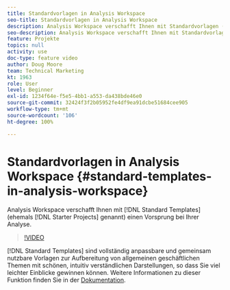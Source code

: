 ```yaml
---
title: Standardvorlagen in Analysis Workspace
seo-title: Standardvorlagen in Analysis Workspace
description: Analysis Workspace verschafft Ihnen mit Standardvorlagen (ehemals „Starterprojekte“ genannt) einen Vorsprung bei Ihrer Analyse.
seo-description: Analysis Workspace verschafft Ihnen mit Standardvorlagen (ehemals „Starterprojekte“ genannt) einen Vorsprung bei Ihrer Analyse.
feature: Projekte
topics: null
activity: use
doc-type: feature video
author: Doug Moore
team: Technical Marketing
kt: 1963
role: User
level: Beginner
exl-id: 1234f64e-f5e5-4bb1-a553-da438bde46e0
source-git-commit: 32424f3f2b05952fe4df9ea91dcbe51684cee905
workflow-type: tm+mt
source-wordcount: '106'
ht-degree: 100%

---
```


# Standardvorlagen in Analysis Workspace {#standard-templates-in-analysis-workspace}

Analysis Workspace verschafft Ihnen mit [!DNL Standard Templates] (ehemals [!DNL Starter Projects] genannt) einen Vorsprung bei Ihrer Analyse.

>[!VIDEO](https://video.tv.adobe.com/v/23960/?quality=12)

[!DNL Standard Templates] sind vollständig anpassbare und gemeinsam nutzbare Vorlagen zur Aufbereitung von allgemeinen geschäftlichen Themen mit schönen, intuitiv verständlichen Darstellungen, so dass Sie viel leichter Einblicke gewinnen können. Weitere Informationen zu dieser Funktion finden Sie in der [Dokumentation](https://marketing.adobe.com/resources/help/de_DE/analytics/analysis-workspace/starter_projects.html).
